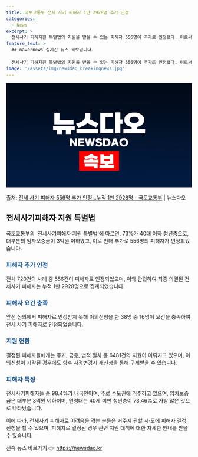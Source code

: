 ```yaml
---
title: 국토교통부 전세 사기 피해자 1만 2928명 추가 인정
categories:
  - News
excerpt: >
  전세사기 피해지원 특별법의 지원을 받을 수 있는 피해자 556명이 추가로 인정됐다. 이로써 지난해 6월 이후…
feature_text: >
  ## navernews 실시간 뉴스 속보입니다.

  전세사기 피해지원 특별법의 지원을 받을 수 있는 피해자 556명이 추가로 인정됐다. 이로써 지난해 6월 이후…
image: '/assets/img/newsdao_breakingnews.jpg'
---
```


![뉴스다오 속보](/assets/img/newsdao_breakingnews.jpg)

<p>출처: <a href="https://newsdao.kr/3205" rel="dofollow">전세 사기 피해자 556명 추가 인정…누적 1만 2928명 - 국토교통부</a> | 뉴스다오</p>

<h2 data-ke-size="size26">전세사기피해자 지원 특별법</h2>
국토교통부의 '전세사기피해자 지원 특별법'에 따르면, 73%가 40대 이하 청년층으로, 대부분의 임차보증금이 3억원 이하였고, 이로 인해 추가로 556명의 피해자가 인정되었습니다.

<h3><b><span style="color: #1a5490;">피해자 추가 인정</span></b></h3>
전체 720건의 사례 중 556건이 피해자로 인정되었으며, 이와 관련하여 최종 의결된 전세사기 피해자는 누적 1만 2928명으로 집계되었습니다.

<h3><b><span style="color: #1a5490;">피해자 요건 충족</span></b></h3>
앞선 심의에서 피해자로 인정받지 못해 이의신청을 한 38명 중 16명이 요건을 충족하여 전세 사기 피해자로 인정되었습니다.

<h3><b><span style="color: #1a5490;">지원 현황</span></b></h3>
결정된 피해자들에게는 주거, 금융, 법적 절차 등 6481건의 지원이 이뤄지고 있으며, 이의신청이 기각된 경우에도 향후 사정변경시 재신청을 통해 구제받을 수 있습니다.

<h3><b><span style="color: #1a5490;">피해자 특징</span></b></h3>
전세사기피해자들 중 98.4%가 내국인이며, 주로 수도권에 거주하고 있으며, 임차보증금은 대부분 3억원 이하이며, 연령대는 40세 미만 청년층이 73.46%로 가장 많은 것으로 나타났습니다.

이에 따라, 전세사기 피해자로 어려움을 겪는 분들은 거주지 관할 시·도에 피해자 결정 신청을 할 수 있으며, 피해자로 결정된 경우 관련 지원 대책에 대한 자세한 안내를 받을 수 있습니다. 

신속 뉴스 바로가기 👉 <a href="https://newsdao.kr" rel="dofollow">https://newsdao.kr</a>


